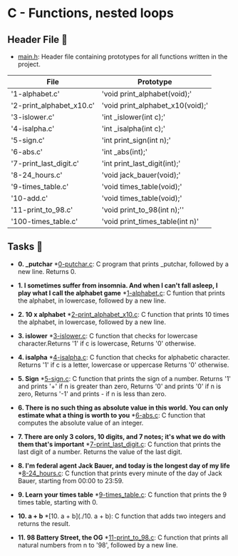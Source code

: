 # C - Functions, nested loops

## Header File :file_folder:

* [main.h](./main.h): Header file containing prototypes for all functions written in the project.

| File                          | Prototype                           |
|-------------------------------|-------------------------------------|
| '1-alphabet.c'                | 'void print_alphabet(void);'        |
| '2-print_alphabet_x10.c'      | 'void print_alphabet_x10(void);'    |
| '3-islower.c'                 | 'int _islower(int c);'              |
| '4-isalpha.c'                 | 'int _isalpha(int c);'              |
| '5-sign.c'                    | 'int print_sign(int n);'            |
| '6-abs.c'                     | 'int _abs(int);'                    |
| '7-print_last_digit.c'        | 'int print_last_digit(int);'        |
| '8-24_hours.c'                | 'void jack_bauer(void);'            |
| '9-times_table.c'             | 'void times_table(void);'           |
| '10-add.c'                    | 'void times_table(void);'           |
| '11-print_to_98.c'            | 'void print_to_98(int n);''         |
| '100-times_table.c'           | 'void print_times_table(int n)'     |

## Tasks :page_with_curl:

* **0. _putchar**
  *[0-putchar.c](./0-putchar.c): C program that prints _putchar, followed by a new line. Returns 0.

* **1. I sometimes suffer from insomnia. And when I can't fall asleep, I play what I call the alphabet game**
  *[1-alphabet.c](./1-alphabet.c): C funtion that prints the alphabet, in lowercase, followed by a new line.

* **2. 10 x alphabet**
  *[2-print_alphabet_x10.c](./2-print_alphabet_x10.c): C function that prints 10 times the alphabet, in lowercase, followed by a new line.

* **3. islower**
  *[3-islower.c](./3-islower.c): C function that checks for lowercase character.Returns '1' if c is lowercase,
  Returns '0' otherwise.

* **4. isalpha**
  *[4-isalpha.c](*/4-isalpha.c): C function that checks for alphabetic character. Returns '1' if c is a letter, lowercase or uppercase
  Returns '0' otherwise.

* **5. Sign**
  *[5-sign.c](./5-sign.c): C function that prints the sign of a number. Returns '1' and prints '+' if n is greater than zero,
   Returns '0' and prints '0' if n is zero, Returns '-1' and prints - if n is less than zero.

* **6. There is no such thing as absolute value in this world. You can only estimate what a thing is worth to you**
  *[6-abs.c](./6-abs.c): C function that computes the absolute value of an integer.

* **7. There are only 3 colors, 10 digits, and 7 notes; it's what we do with them that's important**
  *[7-print_last_digit.c](./7-print_last_digit.c): C function that prints the last digit of a number.
   Returns the value of the last digit.

* **8. I'm federal agent Jack Bauer, and today is the longest day of my life**
  *[8-24_hours.c](./8-24_hours.c): C function that prints every minute of the day of Jack Bauer, starting from 00:00 to 23:59.

* **9. Learn your times table**
  *[9-times_table.c](./9-times_table.c): C function that prints the 9 times table, starting with 0.

* **10. a + b**
  *[10. a + b](./10. a + b): C function that adds two integers and returns the result.

* **11. 98 Battery Street, the OG**
  *[11-print_to_98.c](./11-print_to_98.c): C function that prints all natural numbers from n to '98', followed by a new line.
  
